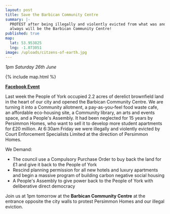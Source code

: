```yaml
---
layout: post
title: Save the Barbican Community Centre
summary: |-
  PROTEST after being illegally and violently evicted from what was and
  always will be the Barbican Community Centre!
published: true
map:
  lat: 53.953825
  lng: -1.073051
image: /uploads/citzens-of-earth.jpg
---
```

*1pm Saturday 26th June*

{% include map.html %}

**[Facebook Event](https://fb.me/e/16KgvtN7s)**

Last week the People of York occupied 2.2 acres of derelict brownfield land in the heart of our city and opened the Barbican Community Centre. We are turning it into a Community allotment, a pay-as-you-feel food waste cafe, an affordable eco-housing site, a Community library, an arts and events space, and a People's Assembly. It had been neglected for 15 years by Persimmon Homes, who want to sell it to develop more student apartments for £20 million.
At 6:30am Friday we were illegally and violently evicted by Court Enforcement Specialists Limited at the direction of Persimmon Homes.

We Demand:

* The council use a Compulsory Purchase Order to buy back the land for £1 and give it back to the People of York
* Rescind planning permission for all new hotels and luxury apartments and begin a massive program of building carbon negative social housing
* A People's Assembly to give power back to the People of York with deliberative direct democracy

Join us at 1pm tomorrow at the **Barbican Community Centre** at the entrance opposite the city walls to protest Persimmon Homes and our illegal eviction.
